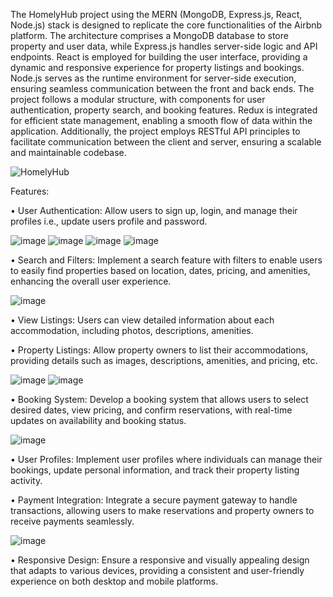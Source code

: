 The HomelyHub project using the MERN (MongoDB, Express.js, React, Node.js)
stack is designed to replicate the core functionalities of the Airbnb platform. The
architecture comprises a MongoDB database to store property and user data, while
Express.js handles server-side logic and API endpoints. React is employed for building
the user interface, providing a dynamic and responsive experience for property listings
and bookings. Node.js serves as the runtime environment for server-side execution,
ensuring seamless communication between the front and back ends. The project
follows a modular structure, with components for user authentication, property search,
and booking features. Redux is integrated for efficient state management, enabling a
smooth flow of data within the application. Additionally, the project employs RESTful
API principles to facilitate communication between the client and server, ensuring a
scalable and maintainable codebase.

![HomelyHub](https://github.com/ShivnarayanTelangre/HomelyHub/assets/125646324/1bc356ec-632b-4d1b-8255-152e93a1f7a7)



Features:

• User Authentication: Allow users to sign up, login, and manage their profiles
i.e., update users profile and password.

![image](https://github.com/ShivnarayanTelangre/HomelyHub/assets/125646324/d4c94791-af9a-4668-b317-45f44dec429c)
![image](https://github.com/ShivnarayanTelangre/HomelyHub/assets/125646324/c7125a98-55fc-4047-8769-ce35bf35f405)
![image](https://github.com/ShivnarayanTelangre/HomelyHub/assets/125646324/4ad2d464-8f35-4d8d-a997-bd7ec5826ba1)
![image](https://github.com/ShivnarayanTelangre/HomelyHub/assets/125646324/4a96bdb2-7af3-4b57-9b00-ffa0cc76815c)



• Search and Filters: Implement a search feature with filters to enable users to
easily find properties based on location, dates, pricing, and amenities, enhancing
the overall user experience.

![image](https://github.com/ShivnarayanTelangre/HomelyHub/assets/125646324/5e439dc2-116c-4dfc-bf5f-0f33883771cb)

• View Listings: Users can view detailed information about each
accommodation, including photos, descriptions, amenities.

• Property Listings: Allow property owners to list their accommodations,
providing details such as images, descriptions, amenities, and pricing, etc.

![image](https://github.com/ShivnarayanTelangre/HomelyHub/assets/125646324/559aff81-878e-44d8-a530-af4ebad76e76)
![image](https://github.com/ShivnarayanTelangre/HomelyHub/assets/125646324/4d6451ee-d7de-4222-9faf-019b389cff56)


• Booking System: Develop a booking system that allows users to select desired
dates, view pricing, and confirm reservations, with real-time updates on
availability and booking status.

![image](https://github.com/ShivnarayanTelangre/HomelyHub/assets/125646324/384515a9-fe34-4b15-a520-4fb36200abe8)


• User Profiles: Implement user profiles where individuals can manage their
bookings, update personal information, and track their property listing activity.

• Payment Integration: Integrate a secure payment gateway to handle
transactions, allowing users to make reservations and property owners to receive
payments seamlessly.

![image](https://github.com/ShivnarayanTelangre/HomelyHub/assets/125646324/30fc229f-76ae-40ec-8f31-db9e482fcd79)


• Responsive Design: Ensure a responsive and visually appealing design that
adapts to various devices, providing a consistent and user-friendly experience
on both desktop and mobile platforms.
